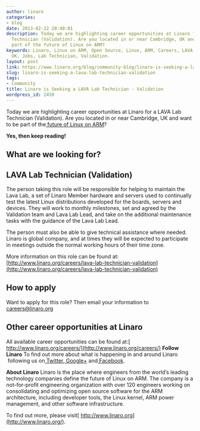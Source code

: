 ```yaml
---
author: linaro
categories:
- blog
date: 2013-02-22 20:40:01
description: Today we are highlighting career opportunities at Linaro for a LAVA Lab
  Technician (Validation). Are you located in or near Cambridge, UK and want to be
  part of the future of Linux on ARM?
keywords: Linaro, Linux on ARM, Open Source, Linux, ARM, Careers, LAVA, Cambridge,
  UK, Jobs, Lab Technician, Validation.
layout: post
link: https://www.linaro.org/blog/community-blog/linaro-is-seeking-a-lava-lab-technician-validation/
slug: linaro-is-seeking-a-lava-lab-technician-validation
tags:
- Community
title: Linaro is Seeking a LAVA Lab Technician - Validation
wordpress_id: 2450
---
```


Today we are highlighting career opportunities at Linaro for a LAVA Lab Technician (Validation). Are you located in or near Cambridge, UK and want to be part of the[ future of Linux on ARM](http://www.linaro.org/linux-on-arm)?


**Yes, then keep reading!**


## **What are we looking for?**

## LAVA Lab Technician (Validation)


The person taking this role will be responsible for helping to maintain the Lava Lab, a set of Linaro Member hardware and servers used to continually test the latest Linux distributions developed for the boards, servers and devices. They will work to monthly milestones, set and agreed by the Validation team and Lava Lab Lead, and take on the additional maintenance tasks with the guidance of the Lava Lab Lead.

The person must also be able to give technical assistance where needed. Linaro is global company, and at times they will be expected to participate in meetings outside the normal working hours of their time zone.

More information on this role can be found at:
[http://www.linaro.org/careers/lava-lab-technician-validation](http://www.linaro.org/careers/lava-lab-technician-validation)


## **How to apply**


Want to apply for this role? Then email your information to[ careers@linaro.org](http://www.linaro.org/linaro-blog/wp-admin/careers@linaro.org)


## **Other career opportunities at Linaro**


All available career opportunities can be found at:[ http://www.linaro.org/careers/](http://www.linaro.org/careers/)
**Follow Linaro**
To find out more about what is happening in and around Linaro  following us on[ Twitter](https://twitter.com/LinaroOrg),[ Google+](https://plus.google.com/112814496864921562564/posts) and[ Facebook](https://www.facebook.com/LinaroOrg).

**About Linaro**
Linaro is the place where engineers from the world’s leading technology companies define the future of Linux on ARM. The company is a not-for-profit engineering organization with over 120 engineers working on consolidating and optimizing open source software for the ARM architecture, including developer tools, the Linux kernel, ARM power management, and other software infrastructure.

To find out more, please visit[ http://www.linaro.org](http://www.linaro.org/).